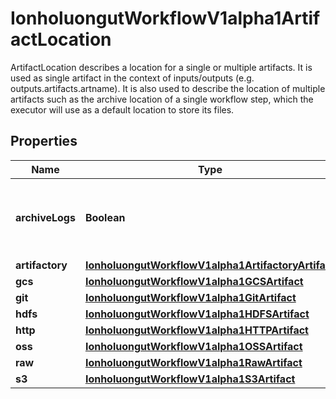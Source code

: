 

# IonholuongutWorkflowV1alpha1ArtifactLocation

ArtifactLocation describes a location for a single or multiple artifacts. It is used as single artifact in the context of inputs/outputs (e.g. outputs.artifacts.artname). It is also used to describe the location of multiple artifacts such as the archive location of a single workflow step, which the executor will use as a default location to store its files.

## Properties

Name | Type | Description | Notes
------------ | ------------- | ------------- | -------------
**archiveLogs** | **Boolean** | ArchiveLogs indicates if the container logs should be archived |  [optional]
**artifactory** | [**IonholuongutWorkflowV1alpha1ArtifactoryArtifact**](IonholuongutWorkflowV1alpha1ArtifactoryArtifact.md) |  |  [optional]
**gcs** | [**IonholuongutWorkflowV1alpha1GCSArtifact**](IonholuongutWorkflowV1alpha1GCSArtifact.md) |  |  [optional]
**git** | [**IonholuongutWorkflowV1alpha1GitArtifact**](IonholuongutWorkflowV1alpha1GitArtifact.md) |  |  [optional]
**hdfs** | [**IonholuongutWorkflowV1alpha1HDFSArtifact**](IonholuongutWorkflowV1alpha1HDFSArtifact.md) |  |  [optional]
**http** | [**IonholuongutWorkflowV1alpha1HTTPArtifact**](IonholuongutWorkflowV1alpha1HTTPArtifact.md) |  |  [optional]
**oss** | [**IonholuongutWorkflowV1alpha1OSSArtifact**](IonholuongutWorkflowV1alpha1OSSArtifact.md) |  |  [optional]
**raw** | [**IonholuongutWorkflowV1alpha1RawArtifact**](IonholuongutWorkflowV1alpha1RawArtifact.md) |  |  [optional]
**s3** | [**IonholuongutWorkflowV1alpha1S3Artifact**](IonholuongutWorkflowV1alpha1S3Artifact.md) |  |  [optional]



